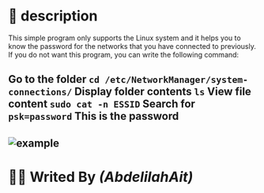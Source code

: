# 📃 description
This simple program only supports the Linux system and it helps you to know the password for the networks that you have connected to previously. If you do not want this program, you can write the following command:

Go to the folder
**`cd /etc/NetworkManager/system-connections/`**
Display folder contents
**`ls`**
View file content
**`sudo cat -n ESSID`**
Search for 
**`psk=password`**
This is the password
---
<img align="center" alt="example" style="border-radius=10px;align-items:center" src="https://media.geeksforgeeks.org/wp-content/uploads/Capture3-2.png"></img>
---
# 👩‍💻 Writed By *(AbdelilahAit)*
